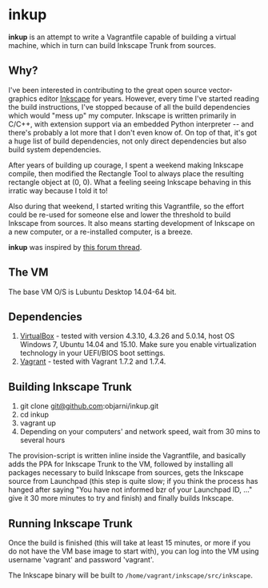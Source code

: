 inkup
=====
**inkup** is an attempt to write a Vagrantfile capable of building a virtual machine, which in turn can build Inkscape Trunk from sources.


Why?
----
I've been interested in contributing to the great open source vector-graphics editor [Inkscape](https://inkscape.org/) for years. However, every time I've started reading the build instructions, I've stopped because of all the build dependencies which would "mess up" my computer. Inkscape is written primarily in C/C++, with extension support via an embedded Python interpreter -- and there's probably a lot more that I don't even know of. On top of that, it's got a huge list of build dependencies, not only direct dependencies but also build system dependencies.

After years of building up courage, I spent a weekend making Inkscape compile, then modified the Rectangle Tool to always place the resulting rectangle object at (0, 0). What a feeling seeing Inkscape behaving in this irratic way because I told it to!

Also during that weekend, I started writing this Vagrantfile, so the effort could be re-used for someone else and lower the threshold to build Inkscape from sources. It also means starting development of Inkscape on a new computer, or a re-installed computer, is a breeze.

**inkup** was inspired by [this forum thread](http://inkscape.13.x6.nabble.com/Inkscape-with-Vagrant-Test-Inkscape-with-only-3-commands-td4969224.html).


The VM
------
The base VM O/S is Lubuntu Desktop 14.04-64 bit.


Dependencies
------------
1. [VirtualBox](https://www.virtualbox.org/) - tested with version 4.3.10, 4.3.26 and 5.0.14, host OS Windows 7, Ubuntu 14.04 and 15.10. Make sure you enable virtualization technology in your UEFI/BIOS boot settings.
2. [Vagrant](https://www.vagrantup.com/) - tested with Vagrant 1.7.2 and 1.7.4.


Building Inkscape Trunk
-----------------------
1. git clone git@github.com:objarni/inkup.git
2. cd inkup
3. vagrant up
4. Depending on your computers' and network speed, wait from 30 mins to several hours

The provision-script is written inline inside the Vagrantfile, and basically adds the PPA for Inkscape Trunk to the VM, followed by installing all packages necessary to build Inkscape from sources, gets the Inkscape source from Launchpad (this step is quite slow; if you think the process has hanged after saying "You have not informed bzr of your Launchpad ID, ..." give it 30 more minutes to try and finish) and finally builds Inkscape.


Running Inkscape Trunk
----------------------
Once the build is finished (this will take at least 15 minutes, or more if you do not have the VM base image to start with), you can log into the VM using username 'vagrant' and password 'vagrant'.

The Inkscape binary will be built to `/home/vagrant/inkscape/src/inkscape`.


